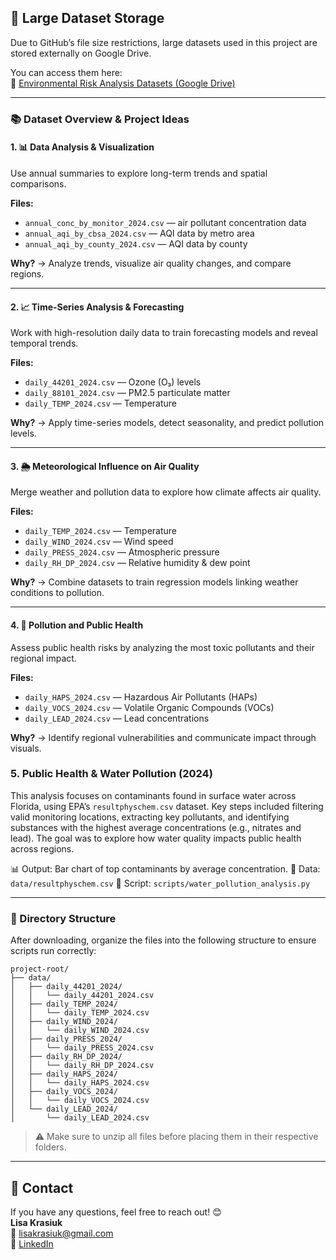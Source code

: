 ## 📁 Large Dataset Storage

Due to GitHub’s file size restrictions, large datasets used in this project are stored externally on Google Drive.

You can access them here:  
🔗 [Environmental Risk Analysis Datasets (Google Drive)](https://drive.google.com/drive/folders/1BlGL7_Ox9wynv0ihNV6qp8GFndNqJ75A?usp=drive_link)

---

### 📚 Dataset Overview & Project Ideas

#### 1. 📊 **Data Analysis & Visualization**
Use annual summaries to explore long-term trends and spatial comparisons.

**Files:**
- `annual_conc_by_monitor_2024.csv` — air pollutant concentration data
- `annual_aqi_by_cbsa_2024.csv` — AQI data by metro area
- `annual_aqi_by_county_2024.csv` — AQI data by county

**Why?** → Analyze trends, visualize air quality changes, and compare regions.

---

#### 2. 📈 **Time-Series Analysis & Forecasting**
Work with high-resolution daily data to train forecasting models and reveal temporal trends.

**Files:**
- `daily_44201_2024.csv` — Ozone (O₃) levels
- `daily_88101_2024.csv` — PM2.5 particulate matter
- `daily_TEMP_2024.csv` — Temperature

**Why?** → Apply time-series models, detect seasonality, and predict pollution levels.

---

#### 3. 🌦️ **Meteorological Influence on Air Quality**
Merge weather and pollution data to explore how climate affects air quality.

**Files:**
- `daily_TEMP_2024.csv` — Temperature
- `daily_WIND_2024.csv` — Wind speed
- `daily_PRESS_2024.csv` — Atmospheric pressure
- `daily_RH_DP_2024.csv` — Relative humidity & dew point

**Why?** → Combine datasets to train regression models linking weather conditions to pollution.

---

#### 4. 🏥 **Pollution and Public Health**
Assess public health risks by analyzing the most toxic pollutants and their regional impact.

**Files:**
- `daily_HAPS_2024.csv` — Hazardous Air Pollutants (HAPs)
- `daily_VOCS_2024.csv` — Volatile Organic Compounds (VOCs)
- `daily_LEAD_2024.csv` — Lead concentrations

**Why?** → Identify regional vulnerabilities and communicate impact through visuals.

### 5. Public Health & Water Pollution (2024)

This analysis focuses on contaminants found in surface water across Florida, using EPA’s `resultphyschem.csv` dataset. Key steps included filtering valid monitoring locations, extracting key pollutants, and identifying substances with the highest average concentrations (e.g., nitrates and lead). The goal was to explore how water quality impacts public health across regions.

📊 Output: Bar chart of top contaminants by average concentration.
📁 Data: `data/resultphyschem.csv`
🧪 Script: `scripts/water_pollution_analysis.py`

---

### 📁 Directory Structure

After downloading, organize the files into the following structure to ensure scripts run correctly:

```
project-root/
├── data/
│   ├── daily_44201_2024/
│   │   └── daily_44201_2024.csv
│   ├── daily_TEMP_2024/
│   │   └── daily_TEMP_2024.csv
│   ├── daily_WIND_2024/
│   │   └── daily_WIND_2024.csv
│   ├── daily_PRESS_2024/
│   │   └── daily_PRESS_2024.csv
│   ├── daily_RH_DP_2024/
│   │   └── daily_RH_DP_2024.csv
│   ├── daily_HAPS_2024/
│   │   └── daily_HAPS_2024.csv
│   ├── daily_VOCS_2024/
│   │   └── daily_VOCS_2024.csv
│   └── daily_LEAD_2024/
│       └── daily_LEAD_2024.csv
```

> ⚠️ Make sure to unzip all files before placing them in their respective folders.

---

## 📩 Contact

If you have any questions, feel free to reach out! 😊  
**Lisa Krasiuk**  
📧 [lisakrasiuk@gmail.com](mailto:lisakrasiuk@gmail.com)  
🔗 [LinkedIn](https://www.linkedin.com/in/lisa-krasiuk-84092a302/)
